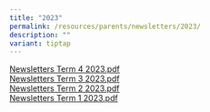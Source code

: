 ```yaml
---
title: "2023"
permalink: /resources/parents/newsletters/2023/
description: ""
variant: tiptap
---
```

<p><a href="/files/Newsletter%20to%20Parents/2023/xinminss%20newsletters%20t4%202023.pdf" rel="noopener noreferrer nofollow" target="_blank">Newsletters Term 4 2023.pdf</a><br><a href="/files/Newsletter%20to%20Parents/2023/xinminss%20newsletters%20t32023.pdf" rel="noopener noreferrer nofollow" target="_blank">Newsletters Term 3 2023.pdf</a><br><a href="/files/Newsletter%20to%20Parents/2023/Xinminss%20Newsletters%20T22023.pdf" rel="noopener noreferrer nofollow" target="_blank">Newsletters Term 2 2023.pdf</a><br><a href="/files/Newsletter%20to%20Parents/2023/Xinminss%20Newsletters%20T12023.pdf" rel="noopener noreferrer nofollow" target="_blank">Newsletters Term 1 2023.pdf</a></p>